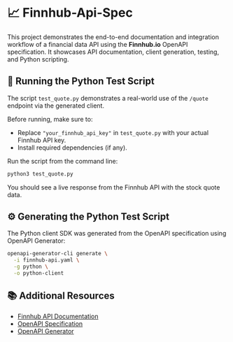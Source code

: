 # 📈 Finnhub-Api-Spec
This project demonstrates the end-to-end documentation and integration workflow of a financial data API using the **Finnhub.io** OpenAPI specification. It showcases API documentation, client generation, testing, and Python scripting.

## 🧪 Running the Python Test Script
The script `test_quote.py` demonstrates a real-world use of the `/quote` endpoint via the generated client.

Before running, make sure to:

- Replace `"your_finnhub_api_key"` in `test_quote.py` with your actual Finnhub API key.
- Install required dependencies (if any).

Run the script from the command line:

```bash
python3 test_quote.py
```
You should see a live response from the Finnhub API with the stock quote data.

## ⚙️ Generating the Python Test Script
The Python client SDK was generated from the OpenAPI specification using OpenAPI Generator:

```bash
openapi-generator-cli generate \
  -i finnhub-api.yaml \
  -g python \
  -o python-client
```

## 📚 Additional Resources

- [Finnhub API Documentation](https://finnhub.io/docs/api)  
- [OpenAPI Specification](https://swagger.io/specification/)  
- [OpenAPI Generator](https://openapi-generator.tech/)

